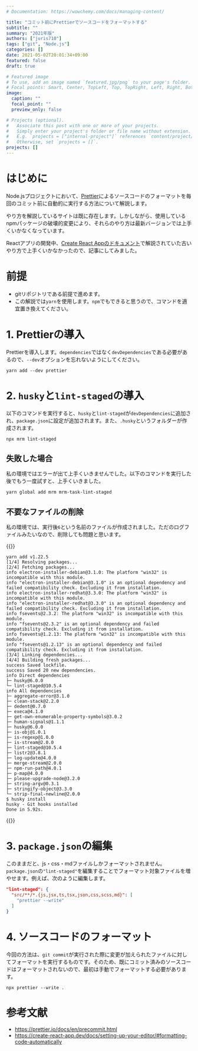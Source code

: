 ```yaml
---
# Documentation: https://wowchemy.com/docs/managing-content/

title: "コミット前にPrettierでソースコードをフォーマットする"
subtitle: ""
summary: "2021年版"
authors: ["juris710"]
tags: ["git", "Node.js"]
categories: []
date: 2021-05-02T20:01:34+09:00
featured: false
draft: true

# Featured image
# To use, add an image named `featured.jpg/png` to your page's folder.
# Focal points: Smart, Center, TopLeft, Top, TopRight, Left, Right, BottomLeft, Bottom, BottomRight.
image:
  caption: ""
  focal_point: ""
  preview_only: false

# Projects (optional).
#   Associate this post with one or more of your projects.
#   Simply enter your project's folder or file name without extension.
#   E.g. `projects = ["internal-project"]` references `content/project/deep-learning/index.md`.
#   Otherwise, set `projects = []`.
projects: []
---
```

# はじめに

Node.jsプロジェクトにおいて、[Prettier](https://prettier.io/)によるソースコードのフォーマットを毎回のコミット前に自動的に実行する方法について解説します。

やり方を解説しているサイトは既に存在します。しかしながら、使用しているnpmパッケージの破壊的変更により、それらのやり方は最新バージョンでは上手くいかなくなっています。

Reactアプリの開発中、[Create React Appのドキュメント](https://create-react-app.dev/docs/setting-up-your-editor/#formatting-code-automatically)で解説されていた古いやり方で上手くいかなかったので、記事にしてみました。

# 前提

- gitリポジトリである前提で進めます。
- この解説では`yarn`を使用します。`npm`でもできると思うので、コマンドを適宜置き換えてください。

# 1. Prettierの導入

Prettierを導入します。`dependencies`ではなく`devDependencies`である必要があるので、`--dev`オプションを忘れないようにしてください。

```shell
yarn add --dev prettier
```

# 2. `husky`と`lint-staged`の導入

以下のコマンドを実行すると、`husky`と`lint-staged`が`devDependencies`に追加され、`package.json`に設定が追加されます。また、`.husky`というフォルダーが作成されます。

```shell
npx mrm lint-staged
```

## 失敗した場合

私の環境ではエラーが出て上手くいきませんでした。以下のコマンドを実行した後でもう一度試すと、上手くいきました。

```shell
yarn global add mrm mrm-task-lint-staged
```

## 不要なファイルの削除

私の環境では、実行後`6`という名前のファイルが作成されました。ただのログファイルみたいなので、削除しても問題と思います。

{{<spoiler text="`6`の中身">}}

```txt:6
yarn add v1.22.5
[1/4] Resolving packages...
[2/4] Fetching packages...
info electron-installer-debian@3.1.0: The platform "win32" is incompatible with this module.
info "electron-installer-debian@3.1.0" is an optional dependency and failed compatibility check. Excluding it from installation.
info electron-installer-redhat@3.3.0: The platform "win32" is incompatible with this module.
info "electron-installer-redhat@3.3.0" is an optional dependency and failed compatibility check. Excluding it from installation.
info fsevents@2.3.2: The platform "win32" is incompatible with this module.
info "fsevents@2.3.2" is an optional dependency and failed compatibility check. Excluding it from installation.
info fsevents@1.2.13: The platform "win32" is incompatible with this module.
info "fsevents@1.2.13" is an optional dependency and failed compatibility check. Excluding it from installation.
[3/4] Linking dependencies...
[4/4] Building fresh packages...
success Saved lockfile.
success Saved 20 new dependencies.
info Direct dependencies
├─ husky@6.0.0
└─ lint-staged@10.5.4
info All dependencies
├─ aggregate-error@3.1.0
├─ clean-stack@2.2.0
├─ dedent@0.7.0
├─ execa@4.1.0
├─ get-own-enumerable-property-symbols@3.0.2
├─ human-signals@1.1.1
├─ husky@6.0.0
├─ is-obj@1.0.1
├─ is-regexp@1.0.0
├─ is-stream@2.0.0
├─ lint-staged@10.5.4
├─ listr2@3.8.1
├─ log-update@4.0.0
├─ merge-stream@2.0.0
├─ npm-run-path@4.0.1
├─ p-map@4.0.0
├─ please-upgrade-node@3.2.0
├─ string-argv@0.3.1
├─ stringify-object@3.3.0
└─ strip-final-newline@2.0.0
$ husky install
husky - Git hooks installed
Done in 5.92s.
```

{{</spoiler>}}

# 3. `package.json`の編集

このままだと、js・css・mdファイルしかフォーマットされません。`package.json`の`"lint-staged"`を編集することでフォーマット対象ファイルを増やせます。例えば、次のように編集します。

```package.json
"lint-staged": {
  "src/**/*.{js,jsx,ts,tsx,json,css,scss,md}": [
    "prettier --write"
  ]
}
```

# 4. ソースコードのフォーマット

今回の方法は、`git commit`が実行された際に変更が加えられたファイルに対してフォーマットを実行するものです。そのため、既にコミット済みのソースコードはフォーマットされないので、最初は手動でフォーマットする必要があります。

```shell
npx prettier --write .
```

# 参考文献

- https://prettier.io/docs/en/precommit.html
- https://create-react-app.dev/docs/setting-up-your-editor/#formatting-code-automatically
